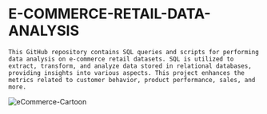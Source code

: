 #                 E-COMMERCE-RETAIL-DATA-ANALYSIS
    This GitHub repository contains SQL queries and scripts for performing data analysis on e-commerce retail datasets. SQL is utilized to extract, transform, and analyze data stored in relational databases, providing insights into various aspects. This project enhances the metrics related to customer behavior, product performance, sales, and more.
    
![eCommerce-Cartoon](https://github.com/SLJyothi/E-COMMERCE-RETAIL-DATA-ANALYSIS/assets/164232591/d66f7760-f646-4f1e-addd-6c81a6ca4b76)

